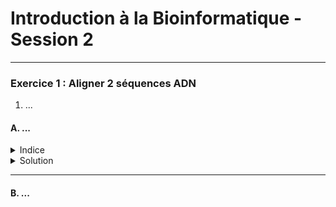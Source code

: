 # Introduction à la Bioinformatique - Session 2

---

### Exercice 1 : Aligner 2 séquences ADN

1. ...

#### A. ...

<details> <summary>Indice</summary>
...
</details>

<details> <summary>Solution</summary>
  
```bash
...
```

...

</details>

---

#### B. ...
